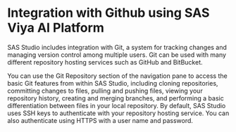 <h1>Integration with Github using SAS Viya AI Platform</h1>

SAS Studio includes integration with Git, a system for tracking changes and managing version control among multiple users. Git can be used with many different repository hosting services such as GitHub and BitBucket.

You can use the Git Repository section of the navigation pane to access the basic Git features from within SAS Studio, including cloning repositories, committing changes to files, pulling and pushing files, viewing your repository history, creating and merging branches, and performing a basic differentiation between files in your local repository. By default, SAS Studio uses SSH keys to authenticate with your repository hosting service. You can also authenticate using HTTPS with a user name and password.
